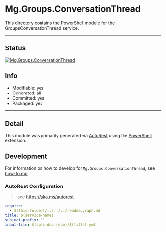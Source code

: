 <!-- region Generated -->
# Mg.Groups.ConversationThread
This directory contains the PowerShell module for the GroupsConversationThread service.

---
## Status
[![Mg.Groups.ConversationThread](https://img.shields.io/powershellgallery/v/Mg.Groups.ConversationThread.svg?style=flat-square&label=Mg.Groups.ConversationThread "Mg.Groups.ConversationThread")](https://www.powershellgallery.com/packages/Mg.Groups.ConversationThread/)

## Info
- Modifiable: yes
- Generated: all
- Committed: yes
- Packaged: yes

---
## Detail
This module was primarily generated via [AutoRest](https://github.com/Azure/autorest) using the [PowerShell](https://github.com/Azure/autorest.powershell) extension.

## Development
For information on how to develop for `Mg.Groups.ConversationThread`, see [how-to.md](how-to.md).
<!-- endregion -->

### AutoRest Configuration

> see https://aka.ms/autorest

``` yaml
require:
  - $(this-folder)/../../../readme.graph.md
title: $(service-name)
subject-prefix: ''
input-file: $(spec-doc-repo)/$(title).yml
```
